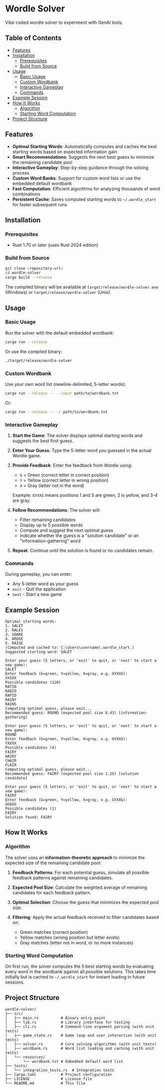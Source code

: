 # Wordle Solver

Vibe coded wordle solver to experiment with GenAI tools.

## Table of Contents

- [Features](#features)
- [Installation](#installation)
  - [Prerequisites](#prerequisites)
  - [Build from Source](#build-from-source)
- [Usage](#usage)
  - [Basic Usage](#basic-usage)
  - [Custom Wordbank](#custom-wordbank)
  - [Interactive Gameplay](#interactive-gameplay)
  - [Commands](#commands)
- [Example Session](#example-session)
- [How It Works](#how-it-works)
  - [Algorithm](#algorithm)
  - [Starting Word Computation](#starting-word-computation)
- [Project Structure](#project-structure)

## Features

- **Optimal Starting Words**: Automatically computes and caches the best starting words based on expected information gain
- **Smart Recommendations**: Suggests the next best guess to minimize the remaining candidate pool
- **Interactive Gameplay**: Step-by-step guidance through the solving process
- **Custom Word Banks**: Support for custom word lists or use the embedded default wordbank
- **Fast Computation**: Efficient algorithms for analyzing thousands of word combinations
- **Persistent Cache**: Saves computed starting words to `~/.wordle_start` for faster subsequent runs

## Installation

### Prerequisites

- Rust 1.70 or later (uses Rust 2024 edition)

### Build from Source

```bash
git clone <repository-url>
cd wordle-solver
cargo build --release
```

The compiled binary will be available at `target/release/wordle-solver.exe` (Windows) or `target/release/wordle-solver` (Unix).

## Usage

### Basic Usage

Run the solver with the default embedded wordbank:

```bash
cargo run --release
```

Or use the compiled binary:

```bash
./target/release/wordle-solver
```

### Custom Wordbank

Use your own word list (newline-delimited, 5-letter words):

```bash
cargo run --release -- --input path/to/wordbank.txt
```

Or:

```bash
cargo run --release -- -i path/to/wordbank.txt
```

### Interactive Gameplay

1. **Start the Game**: The solver displays optimal starting words and suggests the best first guess.

2. **Enter Your Guess**: Type the 5-letter word you guessed in the actual Wordle game.

3. **Provide Feedback**: Enter the feedback from Wordle using:
   - `G` = Green (correct letter in correct position)
   - `Y` = Yellow (correct letter in wrong position)
   - `X` = Gray (letter not in the word)
   
   Example: `GYXXG` means positions 1 and 5 are green, 2 is yellow, and 3-4 are gray.

4. **Follow Recommendations**: The solver will:
   - Filter remaining candidates
   - Display up to 5 possible words
   - Compute and suggest the next optimal guess
   - Indicate whether the guess is a "solution candidate" or an "information-gathering" word

5. **Repeat**: Continue until the solution is found or no candidates remain.

### Commands

During gameplay, you can enter:
- Any 5-letter word as your guess
- `exit` - Quit the application
- `next` - Start a new game

## Example Session

```
Optimal starting words:
1. SALET
2. RALES
3. SOARE
4. AROSE
5. RAISE
(Computed and cached to: C:\Users\username\.wordle_start.)
Suggested starting word: SALET

Enter your guess (5 letters, or 'exit' to quit, or 'next' to start a new game):
SALET
Enter feedback (G=green, Y=yellow, X=gray, e.g. GYXXG):
XYGXX
Possible candidates (120)
RATIO
RADIO
RAPID
RAINY
RAINS
Computing optimal guess, please wait...
Recommended guess: ROUND (expected pool size 8.43) [information-gathering]

Enter your guess (5 letters, or 'exit' to quit, or 'next' to start a new game):
ROUND
Enter feedback (G=green, Y=yellow, X=gray, e.g. GYXXG):
YXXXX
Possible candidates (4)
FAIRY
HAIRY
CHAIR
FLAIR
Computing optimal guess, please wait...
Recommended guess: FAIRY (expected pool size 1.25) [solution candidate]

Enter your guess (5 letters, or 'exit' to quit, or 'next' to start a new game):
FAIRY
Enter feedback (G=green, Y=yellow, X=gray, e.g. GYXXG):
GGGGG
Possible candidates (1)
FAIRY
Solution found: FAIRY
```

## How It Works

### Algorithm

The solver uses an **information-theoretic approach** to minimize the expected size of the remaining candidate pool:

1. **Feedback Patterns**: For each potential guess, simulate all possible feedback patterns against remaining candidates.

2. **Expected Pool Size**: Calculate the weighted average of remaining candidates for each feedback pattern.

3. **Optimal Selection**: Choose the guess that minimizes the expected pool size.

4. **Filtering**: Apply the actual feedback received to filter candidates based on:
   - Green matches (correct position)
   - Yellow matches (wrong position but letter exists)
   - Gray matches (letter not in word, or no more instances)

### Starting Word Computation

On first run, the solver computes the 5 best starting words by evaluating every word in the wordbank against all possible solutions. This takes time initially but is cached to `~/.wordle_start` for instant loading in future sessions.

## Project Structure

```
wordle-solver/
├── src/
│   ├── main.rs          # Binary entry point
│   ├── lib.rs           # Library interface for testing
│   ├── cli.rs           # Command-line argument parsing (with unit tests)
│   ├── game_state.rs    # Game loop and user interaction (with unit tests)
│   ├── solver.rs        # Core solving algorithms (with unit tests)
│   ├── wordbank.rs      # Word list loading and caching (with unit tests)
│   └── resources/
│       └── wordbank.txt # Embedded default word list
├── tests/
│   └── integration_tests.rs  # Integration tests
├── Cargo.toml           # Project configuration
├── LICENSE              # License file
└── README.md            # This file
```
